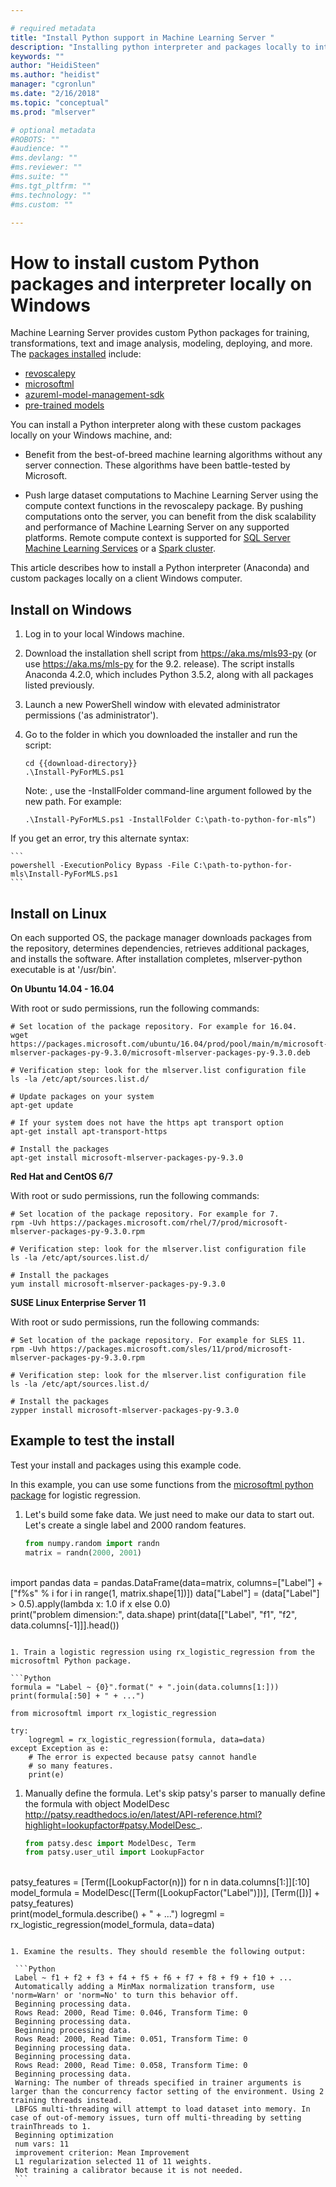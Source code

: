 ```yaml
---

# required metadata
title: "Install Python support in Machine Learning Server "
description: "Installing python interpreter and packages locally to interact with Machine Learning Server"
keywords: ""
author: "HeidiSteen"
ms.author: "heidist"
manager: "cgronlun"
ms.date: "2/16/2018"
ms.topic: "conceptual"
ms.prod: "mlserver"

# optional metadata
#ROBOTS: ""
#audience: ""
#ms.devlang: ""
#ms.reviewer: ""
#ms.suite: ""
#ms.tgt_pltfrm: ""
#ms.technology: ""
#ms.custom: ""

---
```


# How to install custom Python packages and interpreter locally on Windows

Machine Learning Server provides custom Python packages for training, transformations, text and image analysis, modeling, deploying, and more. The [packages installed](../python-reference/introducing-python-package-reference.md) include:
+ [revoscalepy](../python-reference/revoscalepy/revoscalepy-package.md)
+ [microsoftml](../python-reference/microsoftml/microsoftml-package.md)
+ [azureml-model-management-sdk](../python-reference/azureml-model-management-sdk/azureml-model-management-sdk.md)
+ [pre-trained models](microsoftml-install-pretrained-models.md)

You can install a Python interpreter along with these custom packages locally on your Windows machine, and:

+ Benefit from the best-of-breed machine learning algorithms without any server connection. These algorithms have been battle-tested by Microsoft.
 
+ Push large dataset computations to Machine Learning Server using the compute context functions in the revoscalepy package. By pushing computations onto the server, you can benefit from the disk scalability and performance of Machine Learning Server on any supported platforms. Remote compute context is supported for [SQL Server Machine Learning Services](https://docs.microsoft.com/sql/advanced-analytics/r/sql-server-r-services) or a [Spark cluster](../install/machine-learning-server-hadoop-install.md).
 
This article describes how to install a Python interpreter (Anaconda) and custom packages locally on a client Windows computer.

## Install on Windows

1. Log in to your local Windows machine.

1. Download the installation shell script from https://aka.ms/mls93-py (or use https://aka.ms/mls-py for the 9.2. release). The script installs Anaconda 4.2.0, which includes Python 3.5.2, along with all packages listed previously.

1. Launch a new PowerShell window with elevated administrator permissions ('as administrator').

1. Go to the folder in which you downloaded the installer and run the script:
   ```
   cd {{download-directory}}
   .\Install-PyForMLS.ps1
   ```

   Note: , use the -InstallFolder command-line argument followed by the new path. For example: 
   ```
   .\Install-PyForMLS.ps1 -InstallFolder C:\path-to-python-for-mls”)
   ```

If you get an error, try this alternate syntax:

    ```
    powershell -ExecutionPolicy Bypass -File C:\path-to-python-for-mls\Install-PyForMLS.ps1
    ```

## Install on Linux

On each supported OS, the package manager downloads packages from the repository, determines dependencies, retrieves additional packages, and installs the software. After installation completes, mlserver-python executable is at '/usr/bin'.
 
**On Ubuntu 14.04 - 16.04**

With root or sudo permissions, run the following commands:
```
# Set location of the package repository. For example for 16.04.
wget https://packages.microsoft.com/ubuntu/16.04/prod/pool/main/m/microsoft-mlserver-packages-py-9.3.0/microsoft-mlserver-packages-py-9.3.0.deb

# Verification step: look for the mlserver.list configuration file
ls -la /etc/apt/sources.list.d/

# Update packages on your system
apt-get update

# If your system does not have the https apt transport option
apt-get install apt-transport-https

# Install the packages
apt-get install microsoft-mlserver-packages-py-9.3.0
```     

**Red Hat and CentOS 6/7**

With root or sudo permissions, run the following commands:
```
# Set location of the package repository. For example for 7.
rpm -Uvh https://packages.microsoft.com/rhel/7/prod/microsoft-mlserver-packages-py-9.3.0.rpm

# Verification step: look for the mlserver.list configuration file
ls -la /etc/apt/sources.list.d/

# Install the packages
yum install microsoft-mlserver-packages-py-9.3.0
``` 

**SUSE Linux Enterprise Server 11**

With root or sudo permissions, run the following commands:
```
# Set location of the package repository. For example for SLES 11.
rpm -Uvh https://packages.microsoft.com/sles/11/prod/microsoft-mlserver-packages-py-9.3.0.rpm

# Verification step: look for the mlserver.list configuration file
ls -la /etc/apt/sources.list.d/

# Install the packages
zypper install microsoft-mlserver-packages-py-9.3.0
``` 


## Example to test the install

Test your install and packages using this example code. 

In this example, you can use some functions from the [microsoftml python package](../python-reference/microsoftml/microsoftml-package.md) for logistic regression.

1. Let's build some fake data. We just need to make our data to start out. Let's create a single label and 2000 random features.

   ```Python
   from numpy.random import randn
   matrix = randn(2000, 2001)
​    
   import pandas
   data = pandas.DataFrame(data=matrix, columns=["Label"] + ["f%s" % i for i in range(1, matrix.shape[1])])
   data["Label"] = (data["Label"] > 0.5).apply(lambda x: 1.0 if x else 0.0)
​   
   print("problem dimension:", data.shape)
   print(data[["Label", "f1", "f2", data.columns[-1]]].head())
   ```
   
1. Train a logistic regression using rx_logistic_regression from the microsoftml Python package.

   ```Python
   formula = "Label ~ {0}".format(" + ".join(data.columns[1:]))
   print(formula[:50] + " + ...")
​   
   from microsoftml import rx_logistic_regression
​   
   try:
       logregml = rx_logistic_regression(formula, data=data)
   except Exception as e:
       # The error is expected because patsy cannot handle
       # so many features.
       print(e)
   ```

1. Manually define the formula. Let's skip patsy's parser to manually define the formula with object ModelDesc <http://patsy.readthedocs.io/en/latest/API-reference.html?highlight=lookupfactor#patsy.ModelDesc>_.

   ```Python
   from patsy.desc import ModelDesc, Term
   from patsy.user_util import LookupFactor
​   
   patsy_features = [Term([LookupFactor(n)]) for n in data.columns[1:]][:10]
   model_formula = ModelDesc([Term([LookupFactor("Label")])], [Term([])] + patsy_features)
​   
   print(model_formula.describe() + " + ...")
   logregml = rx_logistic_regression(model_formula, data=data)
   ```

1. Examine the results. They should resemble the following output:

    ```Python
    Label ~ f1 + f2 + f3 + f4 + f5 + f6 + f7 + f8 + f9 + f10 + ...
    Automatically adding a MinMax normalization transform, use 'norm=Warn' or 'norm=No' to turn this behavior off.
    Beginning processing data.
    Rows Read: 2000, Read Time: 0.046, Transform Time: 0
    Beginning processing data.
    Beginning processing data.
    Rows Read: 2000, Read Time: 0.051, Transform Time: 0
    Beginning processing data.
    Beginning processing data.
    Rows Read: 2000, Read Time: 0.058, Transform Time: 0
    Beginning processing data.
    Warning: The number of threads specified in trainer arguments is larger than the concurrency factor setting of the environment. Using 2 training threads instead.
    LBFGS multi-threading will attempt to load dataset into memory. In case of out-of-memory issues, turn off multi-threading by setting trainThreads to 1.
    Beginning optimization
    num vars: 11
    improvement criterion: Mean Improvement
    L1 regularization selected 11 of 11 weights.
    Not training a calibrator because it is not needed.
    ``` 
